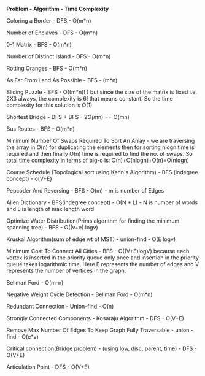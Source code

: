 **Problem - Algorithm - Time Complexity**

Coloring a Border - DFS - O(m*n)

Number of Enclaves - DFS - O(m*n)

0-1 Matrix - BFS - O(m*n)

Number of Distinct Island - DFS - O(m*n)

Rotting Oranges - BFS - O(m*n)

As Far From Land As Possible - BFS - (m*n)

Sliding Puzzle - BFS - O((m*n)! ) but since the size of the matrix is fixed i.e. 2X3 always, the complexity is 6! that means constant. So the time complexity for this solution is O(1)

Shortest Bridge - DFS + BFS - 2*O(m*n) == O(mn)

Bus Routes - BFS - O(m*n)

Minimum Number Of Swaps Required To Sort An Array - we are traversing the array in O(n) for duplicating the elements then for sorting nlogn time is required and then finally O(n) time is required to find the no. of swaps. So total time complexity in terms of big-o is: O(n)+O(nlogn)+O(n)=O(nlogn)

Course Schedule (Topological sort using Kahn's Algorithm) - BFS (indegree concept) - o(V+E)

Pepcoder And Reversing - BFS - O(m) - m is number of Edges

Alien Dictionary - BFS(indegree concept) -  O(N * L) - N is number of words and L is length of max length word

Optimize Water Distribution(Prims algorithm for finding the minimum spanning tree) - BFS - O((v+e) logv)

Kruskal Algorithm(sum of edge wt of MST) - union-find - O(E logv)

Minimum Cost To Connect All Cities - BFS - O((V+E)logV) because each vertex is inserted in the priority queue only once and insertion in the priority queue takes logarithmic time. Here E represents the number of edges and V represents the number of vertices in the graph.

Bellman Ford - O(m-n)

Negative Weight Cycle Detection - Bellman Ford - O(m*n)

Redundant Connection - Union-find - O(n)

Strongly Connected Components - Kosaraju Algorithm - DFS - O(V+E)

Remove Max Number Of Edges To Keep Graph Fully Traversable - union - find - O(e*v)

Critical connection(Bridge problem) - (using low, disc, parent, time) - DFS - O(V+E)

Articulation Point - DFS - O(V+E)
